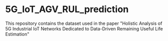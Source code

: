 # 5G_IoT_AGV_RUL_prediction
This repository contains the dataset used in the paper "Holistic Analysis of 5G Industrial IoT Networks Dedicated to Data-Driven Remaining Useful Life Estimation"
